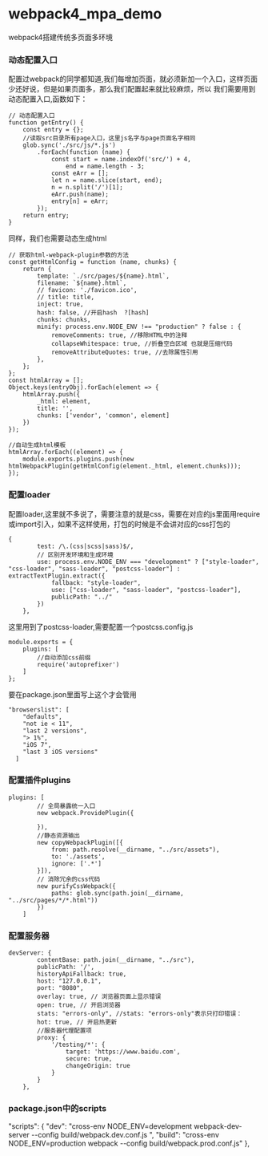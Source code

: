 # webpack4_mpa_demo
webpack4搭建传统多页面多环境

### 动态配置入口
配置过webpack的同学都知道,我们每增加页面，就必须新加一个入口，这样页面少还好说，但是如果页面多，那么我们配置起来就比较麻烦，所以
我们需要用到动态配置入口,函数如下：
```angular2html
// 动态配置入口
function getEntry() {
    const entry = {};
    //读取src目录所有page入口，这里js名字与page页面名字相同
    glob.sync('./src/js/*.js')
        .forEach(function (name) {
            const start = name.indexOf('src/') + 4,
                end = name.length - 3;
            const eArr = [];
            let n = name.slice(start, end);
            n = n.split('/')[1];
            eArr.push(name);
            entry[n] = eArr;
        });
    return entry;
}
```
同样，我们也需要动态生成html
```angular2html
// 获取html-webpack-plugin参数的方法
const getHtmlConfig = function (name, chunks) {
    return {
        template: `./src/pages/${name}.html`,
        filename: `${name}.html`,
        // favicon: './favicon.ico',
        // title: title,
        inject: true,
        hash: false, //开启hash  ?[hash]
        chunks: chunks,
        minify: process.env.NODE_ENV !== "production" ? false : {
            removeComments: true, //移除HTML中的注释
            collapseWhitespace: true, //折叠空白区域 也就是压缩代码
            removeAttributeQuotes: true, //去除属性引用
        },
    };
};
const htmlArray = [];
Object.keys(entryObj).forEach(element => {
    htmlArray.push({
        _html: element,
        title: '',
        chunks: ['vendor', 'common', element]
    })
});

//自动生成html模板
htmlArray.forEach((element) => {
    module.exports.plugins.push(new htmlWebpackPlugin(getHtmlConfig(element._html, element.chunks)));
});
```

### 配置loader
配置loader,这里就不多说了，需要注意的就是css，需要在对应的js里面用require或import引入，如果不这样使用，打包的时候是不会讲对应的css打包的
```angular2html
{
        test: /\.(css|scss|sass)$/,
        // 区别开发环境和生成环境
        use: process.env.NODE_ENV === "development" ? ["style-loader", "css-loader", "sass-loader", "postcss-loader"] : extractTextPlugin.extract({
            fallback: "style-loader",
            use: ["css-loader", "sass-loader", "postcss-loader"],
            publicPath: "../"
        })
    },
```
这里用到了postcss-loader,需要配置一个postcss.config.js
```angular2html
module.exports = {
	plugins: [
		//自动添加css前缀
        require('autoprefixer')
	]
};
```
要在package.json里面写上这个才会管用
```angular2html
"browserslist": [
    "defaults",
    "not ie < 11",
    "last 2 versions",
    "> 1%",
    "iOS 7",
    "last 3 iOS versions"
  ]
```
### 配置插件plugins
```angular2html
plugins: [
        // 全局暴露统一入口
        new webpack.ProvidePlugin({

        }),
        //静态资源输出
        new copyWebpackPlugin([{
            from: path.resolve(__dirname, "../src/assets"),
            to: './assets',
            ignore: ['.*']
        }]),
        // 消除冗余的css代码
        new purifyCssWebpack({
            paths: glob.sync(path.join(__dirname, "../src/pages/*/*.html"))
        })
    ]
```
### 配置服务器
```angular2html
devServer: {
        contentBase: path.join(__dirname, "../src"),
        publicPath: '/',
        historyApiFallback: true,
        host: "127.0.0.1",
        port: "8080",
        overlay: true, // 浏览器页面上显示错误
        open: true, // 开启浏览器
        stats: "errors-only", //stats: "errors-only"表示只打印错误：
        hot: true, // 开启热更新
        //服务器代理配置项
        proxy: {
            '/testing/*': {
                target: 'https://www.baidu.com',
                secure: true,
                changeOrigin: true
            }
        }
    },
```
### package.json中的scripts
"scripts": {
    "dev": "cross-env NODE_ENV=development webpack-dev-server --config build/webpack.dev.conf.js ",
    "build": "cross-env NODE_ENV=production webpack --config build/webpack.prod.conf.js"
  },
